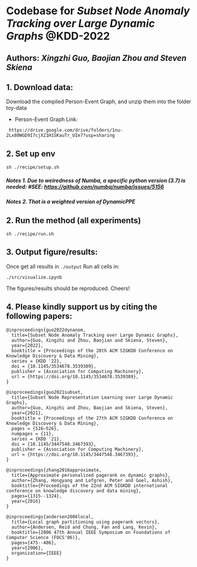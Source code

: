 # Codebase for   _Subset Node Anomaly Tracking over Large Dynamic Graphs_  @KDD-2022
## Authors: _Xingzhi Guo, Baojian Zhou and Steven Skiena_
## 1. Download data:
Download the compiled Person-Event Graph, and unzip them into the folder toy-data
- Person-Event Graph Link:
```
 https://drive.google.com/drive/folders/1nu-2Lx80WGD9I7cjXZ1H1SKauTr_UIe7?usp=sharing
```
## 2. Set up env

```
sh ./recipe/setup.sh
```
##### Notes  1. Due to weiredness of Numba, a specific python version (3.7) is needed: #SEE: https://github.com/numba/numba/issues/5156
##### Notes  2. That is a weighted version of DynamicPPE  


## 2. Run the method (all experiments)
```
sh ./recipe/run.sh
```

## 3. Output figure/results:
Once get all results in ``` ./output ```
Run all cells in:
```
./src/visualize.ipynb
```
The figures/results should be reproduced. Cheers! 


## 4. Please kindly support us by citing the following papers:
```
@inproceedings{guo2022dynanom,
  title={Subset Node Anomaly Tracking over Large Dynamic Graphs},
  author={Guo, Xingzhi and Zhou, Baojian and Skiena, Steven},
  year={2022}, 
  booktitle = {Proceedings of the 28th ACM SIGKDD Conference on Knowledge Discovery & Data Mining}, 
  series = {KDD '22},
  doi = {10.1145/3534678.3539389}, 
  publisher = {Association for Computing Machinery}, 
  url = {https://doi.org/10.1145/3534678.3539389}, 
}

@inproceedings{guo2021subset,
  title={Subset Node Representation Learning over Large Dynamic Graphs},
  author={Guo, Xingzhi and Zhou, Baojian and Skiena, Steven},
  year={2021}, 
  booktitle = {Proceedings of the 27th ACM SIGKDD Conference on Knowledge Discovery & Data Mining}, 
  pages = {516–526}, 
  numpages = {11}, 
  series = {KDD '21},
  doi = {10.1145/3447548.3467393}, 
  publisher = {Association for Computing Machinery}, 
  url = {https://doi.org/10.1145/3447548.3467393}, 
}

@inproceedings{zhang2016approximate,
  title={Approximate personalized pagerank on dynamic graphs},
  author={Zhang, Hongyang and Lofgren, Peter and Goel, Ashish},
  booktitle={Proceedings of the 22nd ACM SIGKDD international conference on knowledge discovery and data mining},
  pages={1315--1324},
  year={2016}
}

@inproceedings{andersen2006local,
  title={Local graph partitioning using pagerank vectors},
  author={Andersen, Reid and Chung, Fan and Lang, Kevin},
  booktitle={2006 47th Annual IEEE Symposium on Foundations of Computer Science (FOCS'06)},
  pages={475--486},
  year={2006},
  organization={IEEE}
}
```